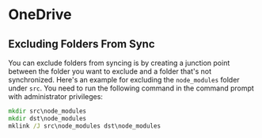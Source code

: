 # OneDrive

## Excluding Folders From Sync

You can exclude folders from syncing is by creating a junction point between the folder you want to exclude and a folder that's not synchronized. Here's an example for excluding the `node_modules` folder under `src`. You need to run the following command in the command prompt with administrator privileges:

```bat
mkdir src\node_modules
mkdir dst\node_modules
mklink /J src\node_modules dst\node_modules
```
